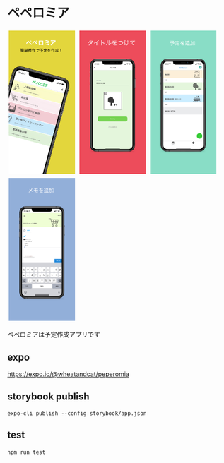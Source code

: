 # ペペロミア

<img src="./image/ios/6.5-inch2.png" width="150" style="padding:3px"/>
<img src="./image/ios/6.5-inch3.png" width="150" style="padding:3px"/>
<img src="./image/ios/6.5-inch4.png" width="150" style="padding:3px"/>
<img src="./image/ios/6.5-inch5.png" width="150" style="padding:3px"/>

ペペロミアは予定作成アプリです

## expo

https://expo.io/@wheatandcat/peperomia

## storybook publish

```
expo-cli publish --config storybook/app.json
```

## test

```
npm run test
```
